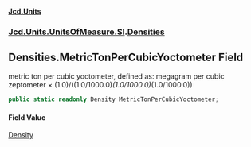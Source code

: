 #### [Jcd.Units](index.md 'index')
### [Jcd.Units.UnitsOfMeasure.SI](Jcd.Units.UnitsOfMeasure.SI.md 'Jcd.Units.UnitsOfMeasure.SI').[Densities](Densities.md 'Jcd.Units.UnitsOfMeasure.SI.Densities')

## Densities.MetricTonPerCubicYoctometer Field

metric ton per cubic yoctometer, defined as: megagram per cubic zeptometer × (1.0)/((1.0/1000.0)*(1.0/1000.0)*(1.0/1000.0))

```csharp
public static readonly Density MetricTonPerCubicYoctometer;
```

#### Field Value
[Density](Density.md 'Jcd.Units.UnitTypes.Density')